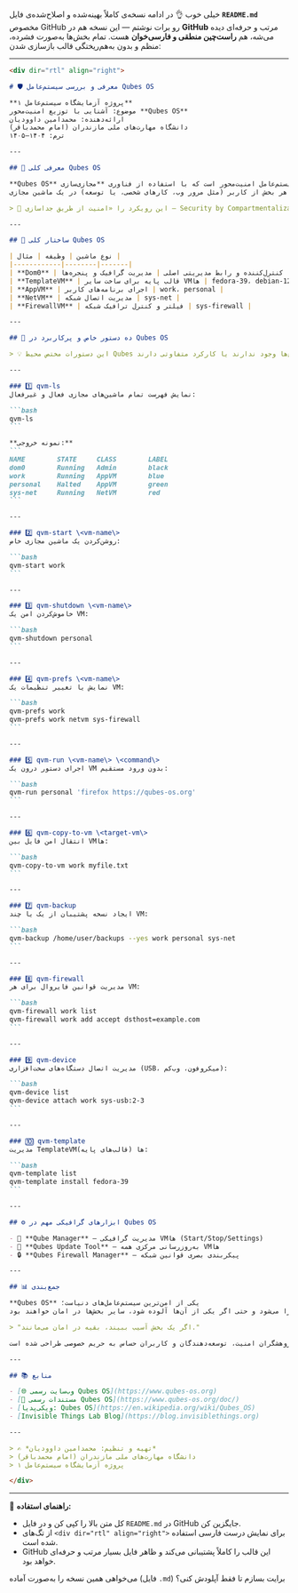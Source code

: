 خیلی خوب 👌
در ادامه نسخه‌ی کاملاً بهینه‌شده و اصلاح‌شده‌ی فایل **`README.md`** مخصوص GitHub رو برات نوشتم —
این نسخه هم در **GitHub** مرتب و حرفه‌ای دیده می‌شه، هم **راست‌چین منطقی و فارسی‌خوان** هست.
تمام بخش‌ها به‌صورت فشرده، منظم و بدون به‌هم‌ریختگی قالب بازسازی شدن:

---

````{"id":"85314","variant":"standard","title":"README.md بهینه‌شده برای ریپازیتوری Qubes OS"}
<div dir="rtl" align="right">

# 🛡️ معرفی و بررسی سیستم‌عامل Qubes OS

**پروژه آزمایشگاه سیستم‌عامل ۱**  
موضوع: آشنایی با توزیع امنیت‌محور **Qubes OS**  
ارائه‌دهنده: محمدامین داوودیان  
دانشگاه مهارت‌های ملی مازندران (امام محمدباقر)  
ترم: ۱۴۰۴–۱۴۰۵  

---

## 🧩 معرفی کلی Qubes OS

**Qubes OS** یک سیستم‌عامل امنیت‌محور است که با استفاده از فناوری **مجازی‌سازی Xen Hypervisor** برای جداسازی فعالیت‌ها و افزایش امنیت طراحی شده است.  
در این سیستم، هر بخش از کاربر (مثل مرور وب، کارهای شخصی، یا توسعه) در یک ماشین مجازی (VM) مجزا اجرا می‌شود.  

> 🧠 این رویکرد را «امنیت از طریق جداسازی – Security by Compartmentalization» می‌نامند.

---

## 🧱 ساختار کلی Qubes OS

| نوع ماشین | وظیفه | مثال |
|------------|--------|-------|
| **Dom0** | کنترل‌کننده و رابط مدیریتی اصلی | مدیریت گرافیک و پنجره‌ها |
| **TemplateVM** | قالب پایه برای ساخت سایر VMها | fedora-39، debian-12 |
| **AppVM** | اجرای برنامه‌های کاربر | work، personal |
| **NetVM** | مدیریت اتصال شبکه | sys-net |
| **FirewallVM** | فیلتر و کنترل ترافیک شبکه | sys-firewall |

---

## 🧠 ده دستور خاص و پرکاربرد در Qubes OS

> 💡 این دستورات مختص محیط Qubes هستند و در سایر توزیع‌ها وجود ندارند یا کارکرد متفاوتی دارند.

---

### 1️⃣ qvm-ls
نمایش فهرست تمام ماشین‌های مجازی فعال و غیرفعال:

```bash
qvm-ls
```

**نمونه خروجی:**
```
NAME        STATE     CLASS        LABEL
dom0        Running   Admin        black
work        Running   AppVM        blue
personal    Halted    AppVM        green
sys-net     Running   NetVM        red
```

---

### 2️⃣ qvm-start \<vm-name\>
روشن‌کردن یک ماشین مجازی خاص:

```bash
qvm-start work
```

---

### 3️⃣ qvm-shutdown \<vm-name\>
خاموش‌کردن امن یک VM:

```bash
qvm-shutdown personal
```

---

### 4️⃣ qvm-prefs \<vm-name\>
نمایش یا تغییر تنظیمات یک VM:

```bash
qvm-prefs work
qvm-prefs work netvm sys-firewall
```

---

### 5️⃣ qvm-run \<vm-name\> \<command\>
اجرای دستور درون یک VM بدون ورود مستقیم:

```bash
qvm-run personal 'firefox https://qubes-os.org'
```

---

### 6️⃣ qvm-copy-to-vm \<target-vm\>
انتقال امن فایل بین VMها:

```bash
qvm-copy-to-vm work myfile.txt
```

---

### 7️⃣ qvm-backup
ایجاد نسخه پشتیبان از یک یا چند VM:

```bash
qvm-backup /home/user/backups --yes work personal sys-net
```

---

### 8️⃣ qvm-firewall
مدیریت قوانین فایروال برای هر VM:

```bash
qvm-firewall work list
qvm-firewall work add accept dsthost=example.com
```

---

### 9️⃣ qvm-device
مدیریت اتصال دستگاه‌های سخت‌افزاری (USB، میکروفون، وب‌کم):

```bash
qvm-device list
qvm-device attach work sys-usb:2-3
```

---

### 🔟 qvm-template
مدیریت TemplateVMها (قالب‌های پایه):

```bash
qvm-template list
qvm-template install fedora-39
```

---

## ⚙️ ابزارهای گرافیکی مهم در Qubes OS

- 🧱 **Qube Manager** – مدیریت گرافیکی VMها (Start/Stop/Settings)  
- 🔄 **Qubes Update Tool** – به‌روزرسانی مرکزی همه VMها  
- 🔒 **Qubes Firewall Manager** – پیکربندی بصری قوانین شبکه  

---

## 📊 جمع‌بندی

**Qubes OS** یکی از امن‌ترین سیستم‌عامل‌های دنیاست؛  
زیرا هر بخش از سیستم در محیط جداگانه‌ای اجرا می‌شود و حتی اگر یکی از آن‌ها آلوده شود، سایر بخش‌ها در امان خواهند بود.

> "اگر یک بخش آسیب ببیند، بقیه در امان می‌مانند."

این سیستم برای پژوهشگران امنیت، توسعه‌دهندگان و کاربران حساس به حریم خصوصی طراحی شده است.

---

## 📚 منابع

- [🌐 وب‌سایت رسمی Qubes OS](https://www.qubes-os.org)  
- [📘 مستندات رسمی Qubes OS](https://www.qubes-os.org/doc/)  
- [ویکی‌پدیا: Qubes OS](https://en.wikipedia.org/wiki/Qubes_OS)  
- [Invisible Things Lab Blog](https://blog.invisiblethings.org)

---

> ✍️ *تهیه و تنظیم: محمدامین داوودیان*  
> دانشگاه مهارت‌های ملی مازندران (امام محمدباقر)  
> پروژه آزمایشگاه سیستم‌عامل ۱  

</div>
````

---

📘 **راهنمای استفاده:**

* کل متن بالا را کپی کن و در فایل `README.md` در GitHub جایگزین کن.
* از تگ‌های `<div dir="rtl" align="right">` برای نمایش درست فارسی استفاده شده است.
* GitHub این قالب را کاملاً پشتیبانی می‌کند و ظاهر فایل بسیار مرتب و حرفه‌ای خواهد بود.

می‌خواهی همین نسخه را به‌صورت آماده (فایل `.md`) برایت بسازم تا فقط آپلودش کنی؟
